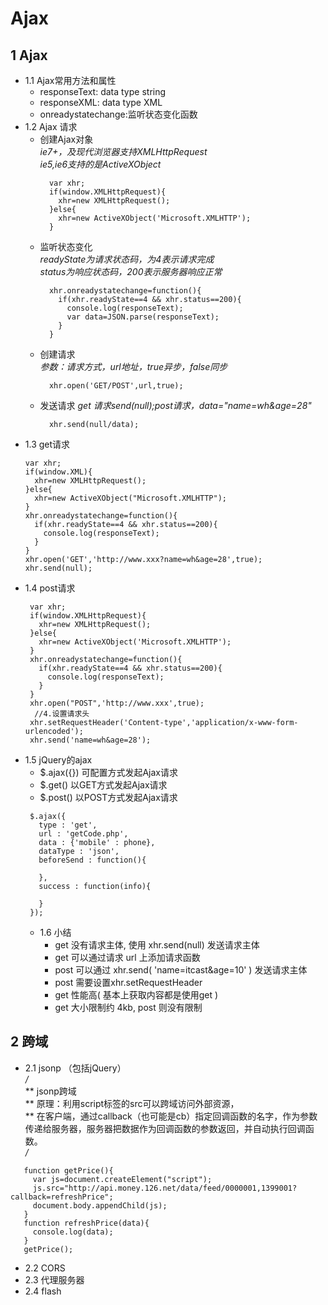 # Ajax
## 1 Ajax
   * 1.1 Ajax常用方法和属性  
      - responseText: data type string
      - responseXML: data type XML  
      - onreadystatechange:监听状态变化函数 
   * 1.2 Ajax 请求
      - 创建Ajax对象  
           *ie7+，及现代浏览器支持XMLHttpRequest*  
           *ie5,ie6支持的是ActiveXObject*
         ```
           var xhr;
           if(window.XMLHttpRequest){
             xhr=new XMLHttpRequest();
           }else{
             xhr=new ActiveXObject('Microsoft.XMLHTTP');
           }
         ```
      - 监听状态变化  
           *readyState为请求状态码，为4表示请求完成*  
           *status为响应状态码，200表示服务器响应正常*
         ```
           xhr.onreadystatechange=function(){
             if(xhr.readyState==4 && xhr.status==200){
               console.log(responseText);
               var data=JSON.parse(responseText);
             }
           }
         ```
      - 创建请求  
         *参数：请求方式，url地址，true异步，false同步*
          ```
            xhr.open('GET/POST',url,true);
          ```
      - 发送请求
         *get 请求send(null);post请求，data="name=wh&age=28"*
          ```
            xhr.send(null/data);
          ```
   * 1.3 get请求
      ```
      var xhr;
      if(window.XML){
        xhr=new XMLHttpRequest();
      }else{
        xhr=new ActiveXObject("Microsoft.XMLHTTP");
      }
      xhr.onreadystatechange=function(){
        if(xhr.readyState==4 && xhr.status==200){
          console.log(responseText);
        }
      }
      xhr.open('GET','http://www.xxx?name=wh&age=28',true);
      xhr.send(null);
      ```
   * 1.4 post请求
     ```
      var xhr;
      if(window.XMLHttpRequest){
        xhr=new XMLHttpRequest();
      }else{
        xhr=new ActiveXObject('Microsoft.XMLHTTP');
      }
      xhr.onreadystatechange=function(){
        if(xhr.readyState==4 && xhr.status==200){
          console.log(responseText);
        }
      }
      xhr.open("POST",'http://www.xxx',true);
       //4.设置请求头
      xhr.setRequestHeader('Content-type','application/x-www-form-urlencoded');
      xhr.send('name=wh&age=28');
     ```
* 1.5 jQuery的ajax
     - $.ajax({}) 可配置方式发起Ajax请求
     - $.get() 以GET方式发起Ajax请求
     - $.post() 以POST方式发起Ajax请求
   ```
    $.ajax({
      type : 'get',
      url : 'getCode.php',
      data : {'mobile' : phone},
      dataType : 'json',
      beforeSend : function(){

      },
      success : function(info){

      }
    });
   ```
   * 1.6 小结
      - get 没有请求主体, 使用 xhr.send(null) 发送请求主体
      - get 可以通过请求 url 上添加请求函数
      - post 可以通过 xhr.send( 'name=itcast&age=10' ) 发送请求主体
      - post 需要设置xhr.setRequestHeader
      - get 性能高( 基本上获取内容都是使用get )
      - get 大小限制约 4kb, post 则没有限制
## 2 跨域
   * 2.1 jsonp （包括jQuery）  
   */*  
    ** jsonp跨域  
    ** 原理：利用script标签的src可以跨域访问外部资源，  
    ** 在客户端，通过callback（也可能是cb）指定回调函数的名字，作为参数传递给服务器，服务器把数据作为回调函数的参数返回，并自动执行回调函数。  
    */*
   ```
      function getPrice(){
        var js=document.createElement("script");
        js.src="http://api.money.126.net/data/feed/0000001,1399001?callback=refreshPrice";
        document.body.appendChild(js);
      }
      function refreshPrice(data){
        console.log(data);
      }
      getPrice();
   ```
   * 2.2 CORS
   * 2.3 代理服务器
   * 2.4 flash
